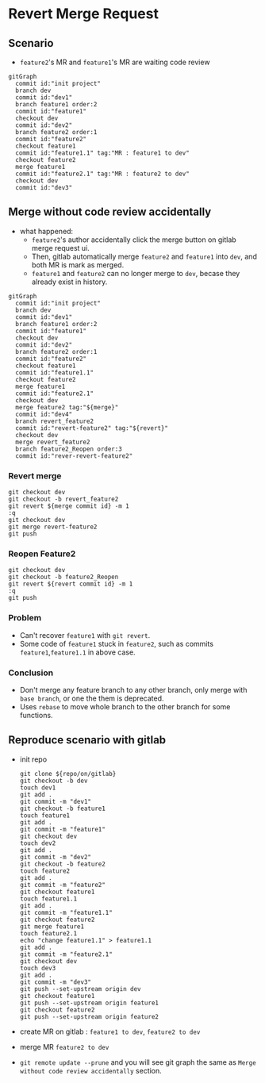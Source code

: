 # Revert Merge Request

## Scenario

- `feature2`'s MR and `feature1`'s MR are waiting code review

```mermaid
gitGraph
  commit id:"init project"
  branch dev
  commit id:"dev1"
  branch feature1 order:2
  commit id:"feature1"
  checkout dev
  commit id:"dev2"
  branch feature2 order:1
  commit id:"feature2"
  checkout feature1
  commit id:"feature1.1" tag:"MR : feature1 to dev"
  checkout feature2
  merge feature1
  commit id:"feature2.1" tag:"MR : feature2 to dev"
  checkout dev
  commit id:"dev3"
```

## Merge without code review accidentally

- what happened:
  - `feature2`'s author accidentally click the merge button on gitlab merge request ui.
  - Then, gitlab automatically merge `feature2` and `feature1` into `dev`, and both MR is mark as merged.
  - `feature1` and `feature2` can no longer merge to `dev`, becase they already exist in history.

```mermaid
gitGraph
  commit id:"init project"
  branch dev
  commit id:"dev1"
  branch feature1 order:2
  commit id:"feature1"
  checkout dev
  commit id:"dev2"
  branch feature2 order:1
  commit id:"feature2"
  checkout feature1
  commit id:"feature1.1"
  checkout feature2
  merge feature1
  commit id:"feature2.1"
  checkout dev
  merge feature2 tag:"${merge}"
  commit id:"dev4"
  branch revert_feature2
  commit id:"revert-feature2" tag:"${revert}"
  checkout dev
  merge revert_feature2
  branch feature2_Reopen order:3
  commit id:"rever-revert-feature2"
```

### Revert merge

```
git checkout dev
git checkout -b revert_feature2
git revert ${merge commit id} -m 1
:q
git checkout dev
git merge revert-feature2
git push
```

### Reopen Feature2

```
git checkout dev
git checkout -b feature2_Reopen
git revert ${revert commit id} -m 1
:q
git push
```

### Problem

- Can't recover `feature1` with `git revert`.
- Some code of `feature1` stuck in `feature2`, such as commits `feature1`,`feature1.1` in above case.

### Conclusion

- Don't merge any feature branch to any other branch, only merge with `base branch`, or one the them is deprecated.
- Uses `rebase` to move whole branch to the other branch for some functions.

## Reproduce scenario with gitlab

- init repo

  ```
  git clone ${repo/on/gitlab}
  git checkout -b dev
  touch dev1
  git add .
  git commit -m "dev1"
  git checkout -b feature1
  touch feature1
  git add .
  git commit -m "feature1"
  git checkout dev
  touch dev2
  git add .
  git commit -m "dev2"
  git checkout -b feature2
  touch feature2
  git add .
  git commit -m "feature2"
  git checkout feature1
  touch feature1.1
  git add .
  git commit -m "feature1.1" 
  git checkout feature2
  git merge feature1
  touch feature2.1
  echo "change feature1.1" > feature1.1
  git add .
  git commit -m "feature2.1" 
  git checkout dev
  touch dev3
  git add .
  git commit -m "dev3" 
  git push --set-upstream origin dev
  git checkout feature1
  git push --set-upstream origin feature1
  git checkout feature2
  git push --set-upstream origin feature2

  ```

- create MR on gitlab : `feature1 to dev`, `feature2 to dev`
- merge MR `feature2 to dev`
- `git remote update --prune` and you will see git graph the same as `Merge without code review accidentally` section.
